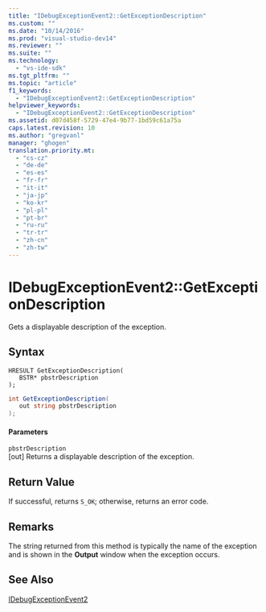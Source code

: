 ```yaml
---
title: "IDebugExceptionEvent2::GetExceptionDescription"
ms.custom: ""
ms.date: "10/14/2016"
ms.prod: "visual-studio-dev14"
ms.reviewer: ""
ms.suite: ""
ms.technology: 
  - "vs-ide-sdk"
ms.tgt_pltfrm: ""
ms.topic: "article"
f1_keywords: 
  - "IDebugExceptionEvent2::GetExceptionDescription"
helpviewer_keywords: 
  - "IDebugExceptionEvent2::GetExceptionDescription"
ms.assetid: d07d458f-5729-47e4-9b77-1bd59c61a75a
caps.latest.revision: 10
ms.author: "gregvanl"
manager: "ghogen"
translation.priority.mt: 
  - "cs-cz"
  - "de-de"
  - "es-es"
  - "fr-fr"
  - "it-it"
  - "ja-jp"
  - "ko-kr"
  - "pl-pl"
  - "pt-br"
  - "ru-ru"
  - "tr-tr"
  - "zh-cn"
  - "zh-tw"
---
```

# IDebugExceptionEvent2::GetExceptionDescription
Gets a displayable description of the exception.  
  
## Syntax  
  
```cpp#  
HRESULT GetExceptionDescription(   
   BSTR* pbstrDescription  
);  
```  
  
```c#  
int GetExceptionDescription(   
   out string pbstrDescription  
);  
```  
  
#### Parameters  
 `pbstrDescription`  
 [out] Returns a displayable description of the exception.  
  
## Return Value  
 If successful, returns `S_OK`; otherwise, returns an error code.  
  
## Remarks  
 The string returned from this method is typically the name of the exception and is shown in the **Output** window when the exception occurs.  
  
## See Also  
 [IDebugExceptionEvent2](../extensibility/idebugexceptionevent2.md)
